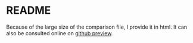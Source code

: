 # README

Because of the large size of the comparison file, I provide it in html. It can also be consulted online on
<a href="http://htmlpreview.github.io/?https://raw.githubusercontent.com/gcelano/Treebanking_Erasmus_AncientGreek_2015/master/inter-coder_agreement/4th_comparison/comparison.html"
target="_blank">github preview</a>.
